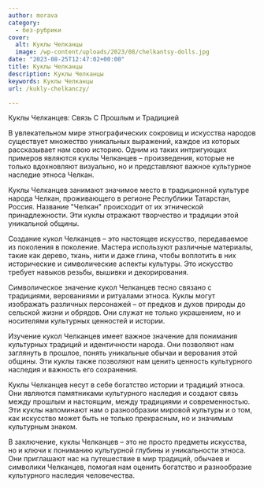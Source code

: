 ```yaml
---
author: morava
category:
  - без-рубрики
cover:
  alt: Куклы Челканцы
  image: /wp-content/uploads/2023/08/chelkantsy-dolls.jpg
date: "2023-08-25T12:47:02+00:00"
title: Куклы Челканцы
description: Куклы Челканцы
keywords: Куклы Челканцы
url: /kukly-chelkanczy/

---
```

Куклы Челканцев: Связь С Прошлым и Традицией

В увлекательном мире этнографических сокровищ и искусства народов существует множество уникальных выражений, каждое из которых рассказывает нам свою историю. Одним из таких интригующих примеров являются куклы Челканцев – произведения, которые не только вдохновляют визуально, но и представляют важное культурное наследие этноса Челкан.

Куклы Челканцев занимают значимое место в традиционной культуре народа Челкан, проживающего в регионе Республики Татарстан, Россия. Название "Челкан" происходит от их этнической принадлежности. Эти куклы отражают творчество и традиции этой уникальной общины.

Создание кукол Челканцев – это настоящее искусство, передаваемое из поколения в поколение. Мастера используют различные материалы, такие как дерево, ткань, нити и даже глина, чтобы воплотить в них исторические и символические аспекты культуры. Это искусство требует навыков резьбы, вышивки и декорирования.

Символическое значение кукол Челканцев тесно связано с традициями, верованиями и ритуалами этноса. Куклы могут изображать различных персонажей – от предков и духов природы до сельской жизни и обрядов. Они служат не только украшением, но и носителями культурных ценностей и истории.

Изучение кукол Челканцев имеет важное значение для понимания культурных традиций и идентичности народа. Они позволяют нам заглянуть в прошлое, понять уникальные обычаи и верования этой общины. Эти куклы также позволяют нам ценить ценность культурного наследия и важность его сохранения.

Куклы Челканцев несут в себе богатство истории и традиций этноса. Они являются памятниками культурного наследия и создают связь между прошлым и настоящим, между традициями и современностью. Эти куклы напоминают нам о разнообразии мировой культуры и о том, как искусство может быть не только прекрасным, но и значимым культурным знаком.

В заключение, куклы Челканцев – это не просто предметы искусства, но и ключи к пониманию культурной глубины и уникальности этноса. Они приглашают нас на путешествие в мир традиций, обычаев и символики Челканцев, помогая нам оценить богатство и разнообразие культурного наследия человечества.
